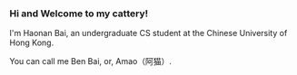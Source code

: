 ### Hi and Welcome to my cattery!

I'm Haonan Bai, an undergraduate CS student at the Chinese University of Hong Kong.

You can call me Ben Bai, or, Amao（阿猫）.

<!--
**Amaodemao/Amaodemao** is a ✨ _special_ ✨ repository because its `README.md` (this file) appears on your GitHub profile.

Here are some ideas to get you started:

- 🔭 I’m currently working on ...
- 🌱 I’m currently learning ...
- 👯 I’m looking to collaborate on ...
- 🤔 I’m looking for help with ...
- 💬 Ask me about ...
- 📫 How to reach me: ...
- 😄 Pronouns: ...
- ⚡ Fun fact: ...
-->
